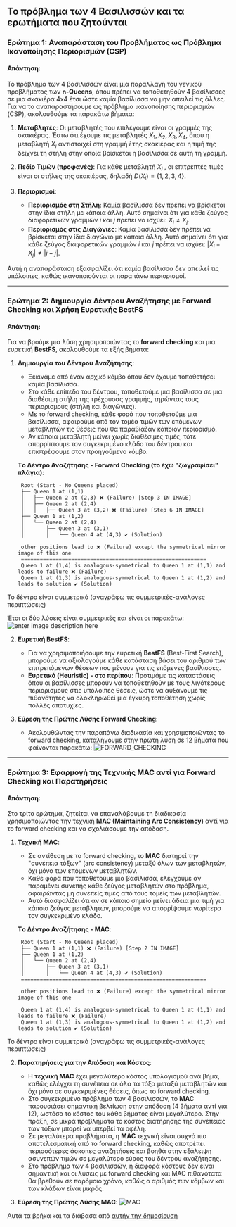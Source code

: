 ## Το πρόβλημα των 4 Βασιλισσών και τα ερωτήματα που ζητούνται

### **Ερώτημα 1: Αναπαράσταση του Προβλήματος ως Πρόβλημα Ικανοποίησης Περιορισμών (CSP)**

#### Απάντηση:

Το πρόβλημα των 4 βασιλισσών είναι μια παραλλαγή του γενικού προβλήματος των **n-Queens**, όπου πρέπει να τοποθετηθούν 4 βασίλισσες σε μια σκακιέρα 4x4 έτσι ώστε καμία βασίλισσα να μην απειλεί τις άλλες. Για να το αναπαραστήσουμε ως πρόβλημα ικανοποίησης περιορισμών (CSP), ακολουθούμε τα παρακάτω βήματα:

1. **Μεταβλητές**: Οι μεταβλητές που επιλέγουμε είναι οι γραμμές της σκακιέρας. Έστω ότι έχουμε τις μεταβλητές ${X_1, X_2,X_3, X_4}$, όπου η μεταβλητή ${X_i }$ αντιστοιχεί στη γραμμή ${i }$ της σκακιέρας και η τιμή της δείχνει τη στήλη στην οποία βρίσκεται η βασίλισσα σε αυτή τη γραμμή.

2. **Πεδίο Τιμών (προφανές)**: Για κάθε μεταβλητή ${X_i}$ , οι επιτρεπτές τιμές είναι οι στήλες της σκακιέρας, δηλαδή ${D(X_i) = \{1, 2, 3, 4\}}$.

3. **Περιορισμοί**:
   - **Περιορισμός στη Στήλη**: Καμία βασίλισσα δεν πρέπει να βρίσκεται στην ίδια στήλη με κάποια άλλη. Αυτό σημαίνει ότι για κάθε ζεύγος διαφορετικών γραμμών ${i}$ και ${j}$ πρέπει να ισχύει: ${X_i \neq X_j }$.
   - **Περιορισμός στις Διαγώνιες**: Καμία βασίλισσα δεν πρέπει να βρίσκεται στην ίδια διαγώνιο με κάποια άλλη. Αυτό σημαίνει ότι για κάθε ζεύγος διαφορετικών γραμμών ${i}$ και ${j}$ πρέπει να ισχύει: ${|X_i - X_j| \neq |i - j| }$.

Αυτή η αναπαράσταση εξασφαλίζει ότι καμία βασίλισσα δεν απειλεί τις υπόλοιπες, καθώς ικανοποιούνται οι παραπάνω περιορισμοί.

---

### **Ερώτημα 2: Δημιουργία Δέντρου Αναζήτησης με Forward Checking και Χρήση Ευρετικής BestFS**

#### Απάντηση:

Για να βρούμε μια λύση χρησιμοποιώντας το **forward checking** και μια ευρετική **BestFS**, ακολουθούμε τα εξής βήματα:

1. **Δημιουργία του Δέντρου Αναζήτησης**:
   - Ξεκινάμε από έναν αρχικό κόμβο όπου δεν έχουμε τοποθετήσει καμία βασίλισσα.
   - Στο κάθε επίπεδο του δέντρου, τοποθετούμε μια βασίλισσα σε μια διαθέσιμη στήλη της τρέχουσας γραμμής, τηρώντας τους περιορισμούς (στήλη και διαγώνιες).
   - Με το forward checking, κάθε φορά που τοποθετούμε μια βασίλισσα, αφαιρούμε από τον τομέα τιμών των επόμενων μεταβλητών τις θέσεις που θα παραβίαζαν κάποιον περιορισμό.
   - Αν κάποια μεταβλητή μείνει χωρίς διαθέσιμες τιμές, τότε απορρίπτουμε τον συγκεκριμένο κλάδο του δέντρου και επιστρέφουμε στον προηγούμενο κόμβο.
   
   **Tο Δέντρο Αναζήτησης - Forward Checking (το έχω "ζωγραφίσει" πλάγια)**:
   ```
	Root (Start - No Queens placed)
	├── Queen 1 at (1,1)
	│   ├── Queen 2 at (2,3) ❌ (Failure) [Step 3 IN IMAGE]
	│   ├── Queen 2 at (2,4)
	│   │   ├── Queen 3 at (3,2) ❌ (Failure) [Step 6 IN IMAGE]
	├── Queen 1 at (1,2)
	│   └── Queen 2 at (2,4)
	│       ├── Queen 3 at (3,1)
	│       │   └── Queen 4 at (4,3) ✔️ (Solution)

	other positions lead to ❌ (Failure) except the symmetrical mirror image of this one
	===========================================================
	Queen 1 at (1,4) is analogous-symmetrical to Queen 1 at (1,1) and leads to failure ❌ (Failure)
	Queen 1 at (1,3) is analogous-symmetrical to Queen 1 at (1,2) and leads to solution ✔️ (Solution)
   ```
Το δέντρο είναι συμμετρικό (αναγράφω τις συμμετρικές-ανάλογες περιπτώσεις)

Έτσι οι δύο λύσεις είναι συμμετρικές και είναι οι παρακάτω:
![enter image description here](https://i.imgur.com/b9KBxAQ.png)

2. **Ευρετική BestFS**:
   - Για να χρησιμοποιήσουμε την ευρετική **BestFS** (Best-First Search), μπορούμε να αξιολογούμε κάθε κατάσταση βάσει του αριθμού των επιτρεπόμενων θέσεων που μένουν για τις επόμενες βασίλισσες.
   - **Ευρετικό (Heuristic) - στο περίπου**: Προτιμάμε τις καταστάσεις όπου οι βασίλισσες μπορούν να τοποθετηθούν με τους λιγότερους περιορισμούς στις υπόλοιπες θέσεις, ώστε να αυξάνουμε τις πιθανότητες να ολοκληρωθεί μια έγκυρη τοποθέτηση χωρίς πολλές αποτυχίες.

3. **Εύρεση της Πρώτης Λύσης Forward Checking**:
   - Ακολουθώντας την παραπάνω διαδικασία και χρησιμοποιώντας το forward checking, καταλήγουμε στην πρώτη λύση σε 12 βήματα που φαίνονται παρακάτω: 
	 ![FORWARD_CHECKING](https://i.imgur.com/gHTqsJc.png)

---

### **Ερώτημα 3: Εφαρμογή της Τεχνικής MAC αντί για Forward Checking και Παρατηρήσεις**

#### Απάντηση:

Στο τρίτο ερώτημα, ζητείται να επαναλάβουμε τη διαδικασία χρησιμοποιώντας την τεχνική **MAC (Maintaining Arc Consistency)** αντί για το forward checking και να σχολιάσουμε την απόδοση.

1. **Τεχνική MAC**:
   - Σε αντίθεση με το forward checking, το **MAC** διατηρεί την "συνέπεια τόξων" (arc consistency) μεταξύ όλων των μεταβλητών, όχι μόνο των επόμενων μεταβλητών.
   - Κάθε φορά που τοποθετούμε μια βασίλισσα, ελέγχουμε αν παραμένει συνεπής κάθε ζεύγος μεταβλητών στο πρόβλημα, αφαιρώντας μη συνεπείς τιμές από τους τομείς των μεταβλητών.
   - Αυτό διασφαλίζει ότι αν σε κάποιο σημείο μείνει άδεια μια τιμή για κάποιο ζεύγος μεταβλητών, μπορούμε να απορρίψουμε νωρίτερα τον συγκεκριμένο κλάδο.

   **Tο Δέντρο Αναζήτησης - MAC**:
   
   ```
	Root (Start - No Queens placed)
	├── Queen 1 at (1,1) ❌ (Failure) [Step 2 IN IMAGE]
	├── Queen 1 at (1,2)
	│   └── Queen 2 at (2,4)
	│       ├── Queen 3 at (3,1)
	│       │   └── Queen 4 at (4,3) ✔️ (Solution)
	===========================================================

	other positions lead to ❌ (Failure) except the symmetrical mirror image of this one
	
	Queen 1 at (1,4) is analogous-symmetrical to Queen 1 at (1,1) and leads to failure ❌ (Failure)
	Queen 1 at (1,3) is analogous-symmetrical to Queen 1 at (1,2) and leads to solution ✔️ (Solution)
   ```
   
Το δέντρο είναι συμμετρικό (αναγράφω τις συμμετρικές-ανάλογες περιπτώσεις)

2. **Παρατηρήσεις για την Απόδοση και Κόστος**:
   - Η **τεχνική MAC** έχει μεγαλύτερο κόστος υπολογισμού ανά βήμα, καθώς ελέγχει τη συνέπεια σε όλα τα τόξα μεταξύ μεταβλητών και όχι μόνο σε συγκεκριμένες θέσεις, όπως το forward checking.
   - Στο συγκεκριμένο πρόβλημα των 4 βασιλισσών, το **MAC** παρουσιάσει σημαντική βελτίωση στην απόδοση (4 βήματα αντί για 12), ωστόσο το κόστος του κάθε βήματος είναι μεγαλύτερο. Στην πράξη, σε μικρά προβλήματα το κόστος διατήρησης της συνέπειας των τόξων μπορεί να υπερβεί τα οφέλη.
   - Σε μεγαλύτερα προβλήματα, η **MAC** τεχνική είναι συχνά πιο αποτελεσματική από το forward checking, καθώς αποτρέπει περισσότερες άσκοπες αναζητήσεις και βοηθά στην εξάλειψη ασυνεπών τιμών σε μεγαλύτερο εύρος του δέντρου αναζήτησης.
   - Στο πρόβλημα των 4 βασιλισσών, η διαφορά κόστους δεν είναι σημαντική και οι λύσεις με forward checking και MAC πιθανότατα θα βρεθούν σε παρόμοιο χρόνο, καθώς ο αριθμός των κόμβων και των κλάδων είναι μικρός.

3. **Εύρεση της Πρώτης Λύσης MAC**:
![MAC](https://i.imgur.com/KHe37GN.png)


Αυτά τα βρήκα και τα διάβασα από [αυτήν την δημοσίευση](https://www.researchgate.net/publication/323067430_Exhaustive_study_of_essential_constraint_satisfaction_problem_techniques_based_on_N-Queens_problem)
